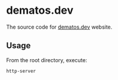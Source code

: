 # dematos.dev

The source code for [dematos.dev](https://dematos.dev) website.

## Usage

From the root directory, execute:

```
http-server
```
